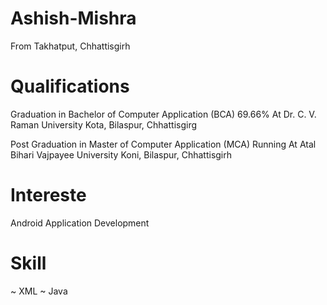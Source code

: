 # Ashish-Mishra
From Takhatput, Chhattisgirh

# Qualifications 
Graduation in Bachelor of Computer Application (BCA)
69.66%
At Dr. C. V. Raman University
Kota, Bilaspur, Chhattisgirg

Post Graduation in Master of Computer Application (MCA)
Running
At Atal Bihari Vajpayee University 
Koni, Bilaspur, Chhattisgirh

# Intereste
Android Application Development

# Skill
~ XML
~ Java

